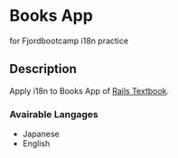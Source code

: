 # Books App
for Fjordbootcamp i18n practice

## Description
Apply i18n to Books App of [Rails Textbook](http://igarashikuniaki.net/rails_textbook/).

### Avairable Langages
- Japanese
- English
